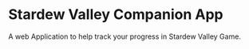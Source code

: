 # Stardew Valley Companion App
A web Application to help track your progress in Stardew Valley Game.
